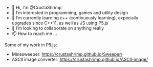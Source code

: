 - 👋 Hi, I’m @CrustaShrimp
- 👀 I’m interested in programming, games and utility design
- 🌱 I’m currently learning c++ (continuously learning), expecially upgrades since C++11, as well as JS using P5.js
- 💞️ I’m looking to collaborate on anything really
- 📫 How to reach me ...

Some of my work in P5.js:
- Minesweeper: https://crustashrimp.github.io/Sweeper/
- ASCII image converter: https://crustashrimp.github.io/ASCII-image/

<!---
CrustaShrimp/CrustaShrimp is a ✨ special ✨ repository because its `README.md` (this file) appears on your GitHub profile.
You can click the Preview link to take a look at your changes.
--->
